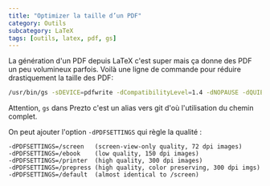 ```yaml
---
title: "Optimizer la taille d’un PDF"
category: Outils
subcategory: LaTeX
tags: [outils, latex, pdf, gs]
---
```

La génération d'un PDF depuis LaTeX c'est super mais ça donne des PDF un peu volumineux parfois. Voilà une ligne de commande pour réduire drastiquement la taille des PDF:

```bash
/usr/bin/gs -sDEVICE=pdfwrite -dCompatibilityLevel=1.4 -dNOPAUSE -dQUIET -dBATCH -dPDFSETTINGS=/ebook -sOutputFile=foo-compressed.pdf foo.pdf
```

Attention, `gs` dans Prezto c'est un alias vers git d'où l'utilisation du chemin complet.

On peut ajouter l'option `-dPDFSETTINGS` qui règle la qualité :

```
-dPDFSETTINGS=/screen   (screen-view-only quality, 72 dpi images)
-dPDFSETTINGS=/ebook    (low quality, 150 dpi images)
-dPDFSETTINGS=/printer  (high quality, 300 dpi images)
-dPDFSETTINGS=/prepress (high quality, color preserving, 300 dpi imgs)
-dPDFSETTINGS=/default  (almost identical to /screen)
```
